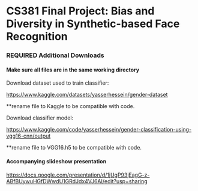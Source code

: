 # CS381 Final Project: Bias and Diversity in Synthetic-based Face Recognition

### REQUIRED Additional Downloads
#### Make sure all files are in the same working directory
Download dataset used to train classifier: 

https://www.kaggle.com/datasets/yasserhessein/gender-dataset

**rename file to Kaggle to be compatible with code.

Download classifier model: 

https://www.kaggle.com/code/yasserhessein/gender-classification-using-vgg16-cnn/output

**rename file to VGG16.h5 to be compatible with code.

#### Accompanying slideshow presentation
https://docs.google.com/presentation/d/1jUgP93jEagG-z-ABfBUywuHGfDWwdU1GRdJdx4VJ6AI/edit?usp=sharing

